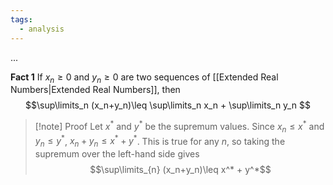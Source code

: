 ```yaml
---
tags:
  - analysis
---
```

...

**Fact 1**
If $x_n\geq 0$ and $y_n\geq 0$ are two sequences of [[Extended Real Numbers|Extended Real Numbers]], then 
$$\sup\limits_n (x_n+y_n)\leq \sup\limits_n x_n + \sup\limits_n y_n $$
>[!note] Proof
>Let $x^*$ and $y^*$ be the supremum values. Since $x_n\leq x^*$ and $y_n\leq y^*$, $x_n+y_n\leq x^*+y^*$. This is true for any $n$, so taking the supremum over the left-hand side gives
>$$\sup\limits_{n} (x_n+y_n)\leq x^* + y^*$$

